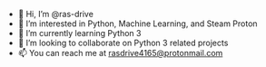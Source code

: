 - 👋 Hi, I’m @ras-drive
- 👀 I’m interested in Python, Machine Learning, and Steam Proton
- 🌱 I’m currently learning Python 3
- 💞️ I’m looking to collaborate on Python 3 related projects
- 📫 You can reach me at rasdrive4165@protonmail.com

<!---
ras-drive/ras-drive is a ✨ special ✨ repository because its `README.md` (this file) appears on your GitHub profile.
You can click the Preview link to take a look at your changes.
--->

